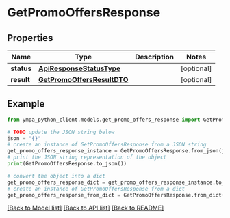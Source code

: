 # GetPromoOffersResponse


## Properties

Name | Type | Description | Notes
------------ | ------------- | ------------- | -------------
**status** | [**ApiResponseStatusType**](ApiResponseStatusType.md) |  | [optional] 
**result** | [**GetPromoOffersResultDTO**](GetPromoOffersResultDTO.md) |  | [optional] 

## Example

```python
from ympa_python_client.models.get_promo_offers_response import GetPromoOffersResponse

# TODO update the JSON string below
json = "{}"
# create an instance of GetPromoOffersResponse from a JSON string
get_promo_offers_response_instance = GetPromoOffersResponse.from_json(json)
# print the JSON string representation of the object
print(GetPromoOffersResponse.to_json())

# convert the object into a dict
get_promo_offers_response_dict = get_promo_offers_response_instance.to_dict()
# create an instance of GetPromoOffersResponse from a dict
get_promo_offers_response_from_dict = GetPromoOffersResponse.from_dict(get_promo_offers_response_dict)
```
[[Back to Model list]](../README.md#documentation-for-models) [[Back to API list]](../README.md#documentation-for-api-endpoints) [[Back to README]](../README.md)


